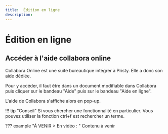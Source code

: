 ```yaml
---
title:  Édition en ligne
description:
---
```


<!--
  Copyright 2022 - Jeci SARL - https://jeci.fr

  Permission is granted to copy, distribute and/or modify this document
  under the terms of the GNU Free Documentation License, Version 1.3
  or any later version published by the Free Software Foundation;
  with no Invariant Sections, no Front-Cover Texts, and no Back-Cover Texts.
  A copy of the license is included in the section entitled "GNU
  Free Documentation License".

  You should have received a copy of the GNU Free Documentation License
  along with this program.  If not, see http://www.gnu.org/licenses/.
-->

# Édition en ligne
## Accéder à l'aide collabora online

Collabora Online est une suite bureautique intégrer à Pristy.
Elle a donc son aide dédiée.

Pour y accéder, il faut être dans un document modifiable dans Collabora puis cliquer sur le bandeau "Aide" puis sur le bandeau "Aide en ligne".

L'aide de Collabora s'affiche alors en pop-up.

!!! tip "Conseil"
      Si vous chercher une fonctionnalité en particulier. Vous pouvez utiliser la fonction ctrl+f est rechercher un terme.

??? example "À VENIR > En vidéo : "
    Contenu à venir
  <!---   
      <figure> <video width="100%" controls>
        <source src="https://jeci.pristy.net/alfresco/api/-default-/public/alfresco/versions/1/shared-links/ID/content?attachment=false" type="video/webm">
      Votre navigateur ne supporte pas le tag vidéo.
      </video>
      <figcaption></figcaption>
      </figure>
-->
